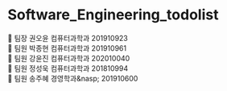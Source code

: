# Software_Engineering_todolist</br>


📌  팀장 권오윤 컴퓨터과학과 201910923</br>
📌  팀원 박종현 컴퓨터과학과 201910961</br>
📌  팀원 강윤진 컴퓨터과학과 202010040</br>
📌  팀원 정성욱 컴퓨터과학과 201810994</br>
📌  팀원 송주혜 경영학과&nasp;    201910600</br>
